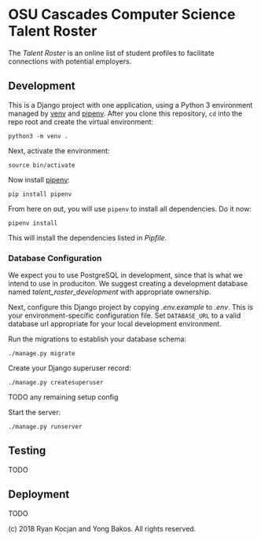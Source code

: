 # OSU Cascades Computer Science Talent Roster

The _Talent Roster_ is an online list of student profiles to facilitate
connections with potential employers.

## Development

This is a Django project with one application, using a Python 3 environment
managed by [venv](https://docs.python.org/3/library/venv.html) and
[pipenv](https://github.com/pypa/pipenv). After you clone this repository,
`cd` into the repo root and create the virtual environment:

`python3 -m venv .`

Next, activate the environment:

`source bin/activate`

Now install [pipenv](https://github.com/pypa/pipenv):

`pip install pipenv`

From here on out, you will use `pipenv` to install all dependencies. Do it now:

`pipenv install`

This will install the dependencies listed in _Pipfile_.

### Database Configuration

We expect you to use PostgreSQL in development, since that is what we intend to
use in produciton. We suggest creating a development database named
*talent_roster_development* with appropriate ownership.

Next, configure this Django project by copying _.env.example_ to _.env_.
This is your environment-specific configuration file. Set `DATABASE_URL` to
a valid database url appropriate for your local development environment.

Run the migrations to establish your database schema:

`./manage.py migrate`

Create your Django superuser record:

`./manage.py createsuperuser`

TODO any remaining setup config

Start the server:

`./manage.py runserver`

## Testing

TODO

## Deployment

TODO

(c) 2018 Ryan Kocjan and Yong Bakos. All rights reserved.
